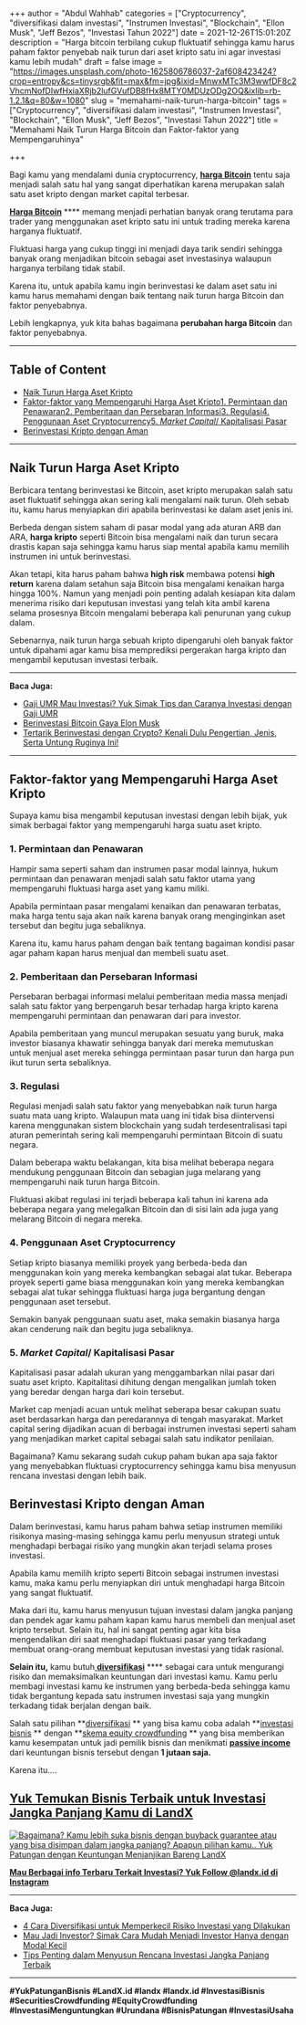 +++
author = "Abdul Wahhab"
categories = ["Cryptocurrency", "diversifikasi dalam investasi", "Instrumen Investasi", "Blockchain", "Ellon Musk", "Jeff Bezos", "Investasi Tahun 2022"]
date = 2021-12-26T15:01:20Z
description = "Harga bitcoin terbilang cukup fluktuatif sehingga kamu harus paham faktor penyebab naik turun dari aset kripto satu ini agar investasi kamu lebih mudah"
draft = false
image = "https://images.unsplash.com/photo-1625806786037-2af608423424?crop=entropy&cs=tinysrgb&fit=max&fm=jpg&ixid=MnwxMTc3M3wwfDF8c2VhcmNofDIwfHxiaXRjb2lufGVufDB8fHx8MTY0MDUzODg2OQ&ixlib=rb-1.2.1&q=80&w=1080"
slug = "memahami-naik-turun-harga-bitcoin"
tags = ["Cryptocurrency", "diversifikasi dalam investasi", "Instrumen Investasi", "Blockchain", "Ellon Musk", "Jeff Bezos", "Investasi Tahun 2022"]
title = "Memahami Naik Turun Harga Bitcoin dan Faktor-faktor yang Mempengaruhinya"

+++


Bagi kamu yang mendalami dunia cryptocurrency, [**harga Bitcoin**](https://www.rekeningku.com/trade/BTC-IDR) tentu saja menjadi salah satu hal yang sangat diperhatikan karena merupakan salah satu aset kripto dengan market capital terbesar.

[**Harga Bitcoin**](https://www.rekeningku.com/trade/BTC-IDR) **** memang menjadi perhatian banyak orang terutama para trader yang menggunakan aset kripto satu ini untuk trading mereka karena harganya fluktuatif.

Fluktuasi harga yang cukup tinggi ini menjadi daya tarik sendiri sehingga banyak orang menjadikan bitcoin sebagai aset investasinya walaupun harganya terbilang tidak stabil.

Karena itu, untuk apabila kamu ingin berinvestasi ke dalam aset satu ini kamu harus memahami dengan baik tentang naik turun harga Bitcoin dan faktor penyebabnya.

Lebih lengkapnya, yuk kita bahas bagaimana **perubahan harga Bitcoin** dan faktor penyebabnya.

---

## Table of Content

* [Naik Turun Harga Aset Kripto](https://landx.id/blog/memahami-naik-turun-harga-bitcoin/#naik-turun-harga-aset-kripto)
* [Faktor-faktor yang Mempengaruhi Harga Aset Kripto](https://landx.id/blog/memahami-naik-turun-harga-bitcoin/#faktor-faktor-yang-mempengaruhi-harga-aset-kripto)[1. Permintaan dan Penawaran](https://landx.id/blog/memahami-naik-turun-harga-bitcoin/#1-permintaan-dan-penawaran)[2. Pemberitaan dan Persebaran Informasi](https://landx.id/blog/memahami-naik-turun-harga-bitcoin/#2-pemberitaan-dan-persebaran-informasi)[3. Regulasi](https://landx.id/blog/memahami-naik-turun-harga-bitcoin/#3-regulasi)[4. Penggunaan Aset Cryptocurrency](https://landx.id/blog/memahami-naik-turun-harga-bitcoin/#4-penggunaan-aset-cryptocurrency)[5. _Market Capital_/ Kapitalisasi Pasar](https://landx.id/blog/memahami-naik-turun-harga-bitcoin/#5-market-capital-kapitalitasi-pasar)
* [Berinvestasi Kripto dengan Aman](https://landx.id/blog/memahami-naik-turun-harga-bitcoin/#berinvestasi-kripto-dengan-aman)

---

## Naik Turun Harga Aset Kripto

Berbicara tentang berinvestasi ke Bitcoin, aset kripto merupakan salah satu aset fluktuatif sehingga akan sering kali mengalami naik turun. Oleh sebab itu, kamu harus menyiapkan diri apabila berinvestasi ke dalam aset jenis ini.

Berbeda dengan sistem saham di pasar modal yang ada aturan ARB dan ARA, **harga kripto** seperti Bitcoin bisa mengalami naik dan turun secara drastis kapan saja sehingga kamu harus siap mental apabila kamu memilih instrumen ini untuk berinvestasi.

Akan tetapi, kita harus paham bahwa **high risk** membawa potensi **high return** karena dalam setahun saja Bitcoin bisa mengalami kenaikan harga hingga 100%. Namun yang menjadi poin penting adalah kesiapan kita dalam menerima risiko dari keputusan investasi yang telah kita ambil karena selama prosesnya Bitcoin mengalami beberapa kali penurunan yang cukup dalam.

Sebenarnya, naik turun harga sebuah kripto dipengaruhi oleh banyak faktor untuk dipahami agar kamu bisa memprediksi pergerakan harga kripto dan mengambil keputusan investasi terbaik.

---

**Baca Juga:**

* [Gaji UMR Mau Investasi? Yuk Simak Tips dan Caranya Investasi dengan Gaji UMR](https://landx.id/blog/cara-investasi-dengan-gaji-umr/)
* [Berinvestasi Bitcoin Gaya Elon Musk](https://landx.id/blog/berinvestasi-gaya-elon-musk-atau-warren-buffet-2-pandangan-buat-kamu-yang-ingin-ikutan-bitcoin/)
* [Tertarik Berinvestasi dengan Crypto? Kenali Dulu Pengertian, Jenis, Serta Untung Ruginya Ini!](https://landx.id/blog/tertarik-berinvestasi-dengan-crypto-kenali-dulu-pengertian-jenis-serta-untung-ruginya-ini/)

---

## Faktor-faktor yang Mempengaruhi Harga Aset Kripto

Supaya kamu bisa mengambil keputusan investasi dengan lebih bijak, yuk simak berbagai faktor yang mempengaruhi harga suatu aset kripto.

### 1. Permintaan dan Penawaran

Hampir sama seperti saham dan instrumen pasar modal lainnya, hukum permintaan dan penawaran menjadi salah satu faktor utama yang mempengaruhi fluktuasi harga aset yang kamu miliki.

Apabila permintaan pasar mengalami kenaikan dan penawaran terbatas, maka harga tentu saja akan naik karena banyak orang menginginkan aset tersebut dan begitu juga sebaliknya.

Karena itu, kamu harus paham dengan baik tentang bagaiman kondisi pasar agar paham kapan harus menjual dan membeli suatu aset.

### 2. Pemberitaan dan Persebaran Informasi

Persebaran berbagai informasi melalui pemberitaan media massa menjadi salah satu faktor yang berpengaruh besar terhadap harga kripto karena mempengaruhi permintaan dan penawaran dari para investor.

Apabila pemberitaan yang muncul merupakan sesuatu yang buruk, maka investor biasanya khawatir sehingga banyak dari mereka memutuskan untuk menjual aset mereka sehingga permintaan pasar turun dan harga pun ikut turun serta sebaliknya.

### 3. Regulasi

Regulasi menjadi salah satu faktor yang menyebabkan naik turun harga suatu mata uang kripto. Walaupun mata uang ini tidak bisa diintervensi karena menggunakan sistem blockchain yang sudah terdesentralisasi tapi aturan pemerintah sering kali mempengaruhi permintaan Bitcoin di suatu negara.

Dalam beberapa waktu belakangan, kita bisa melihat beberapa negara mendukung penggunaan Bitcoin dan sebagian juga melarang yang mempengaruhi naik turun harga Bitcoin.

Fluktuasi akibat regulasi ini terjadi beberapa kali tahun ini karena ada beberapa negara yang melegalkan Bitcoin dan di sisi lain ada juga yang melarang Bitcoin di negara mereka.

### 4. Penggunaan Aset Cryptocurrency

Setiap kripto biasanya memiliki proyek yang berbeda-beda dan menggunakan koin yang mereka kembangkan sebagai alat tukar. Beberapa proyek seperti game biasa menggunakan koin yang mereka kembangkan sebagai alat tukar sehingga fluktuasi harga juga bergantung dengan penggunaan aset tersebut.

Semakin banyak penggunaan suatu aset, maka semakin biasanya harga akan cenderung naik dan begitu juga sebaliknya.

### 5. _Market Capital_/ Kapitalisasi Pasar

Kapitalisasi pasar adalah ukuran yang menggambarkan nilai pasar dari suatu aset kripto. Kapitalitasi dihitung dengan mengalikan jumlah token yang beredar dengan harga dari koin tersebut.

Market cap menjadi acuan untuk melihat seberapa besar cakupan suatu aset berdasarkan harga dan peredarannya di tengah masyarakat. Market capital sering dijadikan acuan di berbagai instrumen investasi seperti saham yang menjadikan market capital sebagai salah satu indikator penilaian.

Bagaimana? Kamu sekarang sudah cukup paham bukan apa saja faktor yang menyebabkan fluktuasi cryptocurrency sehingga kamu bisa menyusun rencana investasi dengan lebih baik.

## Berinvestasi Kripto dengan Aman

Dalam berinvestasi, kamu harus paham bahwa setiap instrumen memiliki risikonya masing-masing sehingga kamu perlu menyusun strategi untuk menghadapi berbagai risiko yang mungkin akan terjadi selama proses investasi.

Apabila kamu memilih kripto seperti Bitcoin sebagai instrumen investasi kamu, maka kamu perlu menyiapkan diri untuk menghadapi harga Bitcoin yang sangat fluktuatif.

Maka dari itu, kamu harus menyusun tujuan investasi dalam jangka panjang dan pendek agar kamu paham kapan kamu harus membeli dan menjual aset kripto tersebut. Selain itu, hal ini sangat penting agar kita bisa mengendalikan diri saat menghadapi fluktuasi pasar yang terkadang membuat orang-orang membuat keputusan investasi yang tidak rasional.

**Selain itu,** kamu butuh[ **diversifikasi**](https://landx.id/blog/arti-penting-diversifikasi-dalam-investasi/) **** sebagai cara untuk mengurangi risiko dan memaksimalkan keuntungan dari investasi kamu. Kamu perlu membagi investasi kamu ke instrumen yang berbeda-beda sehingga kamu tidak bergantung kepada satu instrumen investasi saja yang mungkin terkadang tidak berjalan dengan baik.

Salah satu pilihan  **[diversifikasi](https://landx.id/blog/arti-penting-diversifikasi-dalam-investasi/) ** yang bisa kamu coba adalah  **[investasi bisnis](https://landx.id/project/) ** dengan  **[skema equity crowdfunding](https://landx.id/blog/arti-penting-diversifikasi-dalam-investasi/) ** yang bisa memberikan kamu kesempatan untuk jadi pemilik bisnis dan menikmati **[passive income](https://landx.id/blog/arti-penting-diversifikasi-dalam-investasi/)** dari keuntungan bisnis tersebut dengan **1 jutaan saja.** 

Karena itu....

## [Yuk Temukan Bisnis Terbaik untuk Investasi Jangka Panjang Kamu di LandX](https://landx.id/project/)

[![Bagaimana? Kamu lebih suka bisnis dengan buyback guarantee atau yang bisa disimpan dalam jangka panjang? Apapun pilihan kamu.. Yuk Patungan  dengan Keuntungan Menjanjikan Bareng LandX](https://accountgram-production.sfo2.cdn.digitaloceanspaces.com/landx_ghost/2021/10/Equity-Crowdfunding-di-Indonesia-1--3.png)](http://landx.id/)

**[Mau Berbagai info Terbaru Terkait Investasi? Yuk Follow @landx.id di Instagram](https://www.instagram.com/landx.id/?utm_medium=copy_link)**

---

**Baca Juga:**

* [4 Cara Diversifikasi untuk Memperkecil Risiko Investasi yang Dilakukan](https://landx.id/blog/arti-penting-diversifikasi-dalam-investasi/)
* [Mau Jadi Investor? Simak Cara Mudah Menjadi Investor Hanya dengan Modal Kecil](https://landx.id/blog/cara-menjadi-investor/)
* [Tips Penting dalam Menyusun Rencana Investasi Jangka Panjang Terbaik](https://landx.id/blog/investasi-jangka-panjang-adalah/)

---

**#YukPatunganBisnis    #LandX.id    #landx         #landx.id    #InvestasiBisnis  #SecuritiesCrowdfunding   #EquityCrowdfunding    #InvestasiMenguntungkan     #Urundana    #BisnisPatungan    #InvestasiUsaha**

